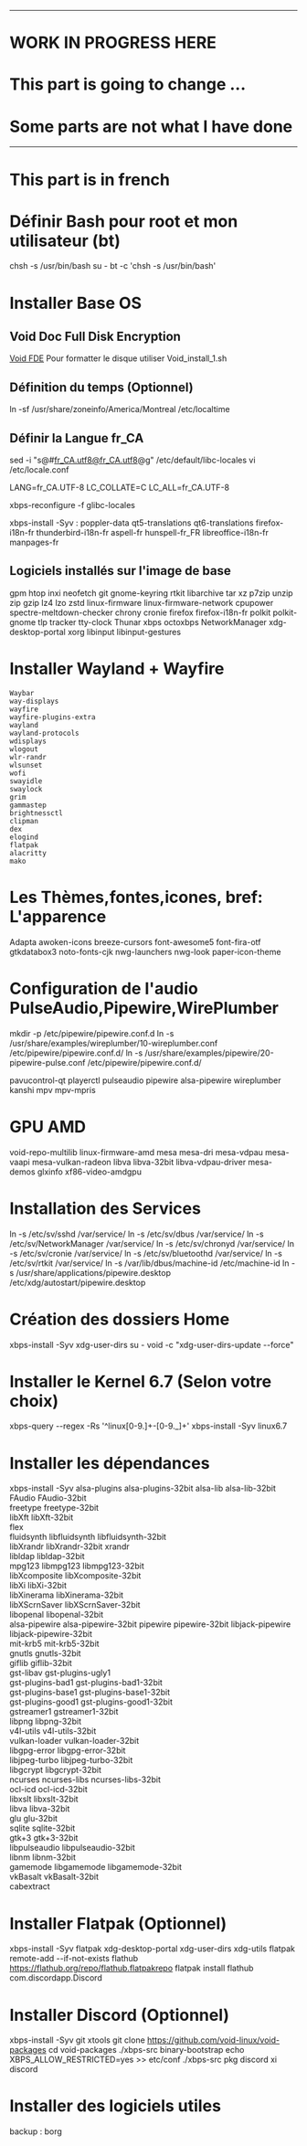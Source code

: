 
* * *
# WORK IN PROGRESS HERE #
# This part is going to change ...
# Some parts are not what I have done 
* * *

# This part is in french

# Définir Bash pour root et mon utilisateur (bt)

chsh -s /usr/bin/bash
su - bt -c 'chsh -s /usr/bin/bash'


# Installer Base OS

## Void Doc Full Disk Encryption

[Void FDE](https://docs.voidlinux.org/installation/guides/fde.html "FDE")
 Pour formatter le disque utiliser Void_install_1.sh
 
## Définition du temps (Optionnel)

ln -sf /usr/share/zoneinfo/America/Montreal /etc/localtime

## Définir la Langue fr_CA

sed -i "s@#fr_CA.utf8@fr_CA.utf8@g" /etc/default/libc-locales
vi /etc/locale.conf

LANG=fr_CA.UTF-8
LC_COLLATE=C
LC_ALL=fr_CA.UTF-8

xbps-reconfigure -f glibc-locales

xbps-install -Syv :
	poppler-data
	qt5-translations qt6-translations
	firefox-i18n-fr thunderbird-i18n-fr
	aspell-fr hunspell-fr_FR
	libreoffice-i18n-fr
	manpages-fr

## Logiciels installés sur l'image de base

gpm htop inxi neofetch
git
gnome-keyring
rtkit 
libarchive 
tar xz p7zip unzip zip gzip lz4 lzo zstd
linux-firmware linux-firmware-network
cpupower spectre-meltdown-checker
chrony cronie firefox firefox-i18n-fr
polkit
polkit-gnome
tlp
tracker
tty-clock
Thunar
xbps octoxbps 
NetworkManager
xdg-desktop-portal
xorg
libinput
libinput-gestures

# Installer Wayland + Wayfire 

	Waybar
	way-displays
	wayfire
	wayfire-plugins-extra
	wayland
	wayland-protocols
	wdisplays
	wlogout
 	wlr-randr
	wlsunset
	wofi
	swayidle
	swaylock
	grim
	gammastep
	brightnessctl
	clipman
	dex
	elogind
	flatpak
	alacritty
	mako


# Les Thèmes,fontes,icones, bref: L'apparence

Adapta
awoken-icons
breeze-cursors
font-awesome5
font-fira-otf
gtkdatabox3
noto-fonts-cjk
nwg-launchers
nwg-look
paper-icon-theme



# Configuration de l'audio PulseAudio,Pipewire,WirePlumber

mkdir -p /etc/pipewire/pipewire.conf.d
ln -s /usr/share/examples/wireplumber/10-wireplumber.conf /etc/pipewire/pipewire.conf.d/
ln -s /usr/share/examples/pipewire/20-pipewire-pulse.conf /etc/pipewire/pipewire.conf.d/

pavucontrol-qt
playerctl
pulseaudio
pipewire 
alsa-pipewire
wireplumber
kanshi
mpv
mpv-mpris

# GPU AMD

void-repo-multilib
linux-firmware-amd
mesa
mesa-dri 
mesa-vdpau
mesa-vaapi
mesa-vulkan-radeon
libva libva-32bit
libva-vdpau-driver
mesa-demos glxinfo
xf86-video-amdgpu


# Installation des Services

ln -s /etc/sv/sshd /var/service/
ln -s /etc/sv/dbus /var/service/
ln -s /etc/sv/NetworkManager /var/service/
ln -s /etc/sv/chronyd /var/service/
ln -s /etc/sv/cronie /var/service/
ln -s /etc/sv/bluetoothd /var/service/
ln -s /etc/sv/rtkit /var/service/
ln -s /var/lib/dbus/machine-id /etc/machine-id
ln -s /usr/share/applications/pipewire.desktop /etc/xdg/autostart/pipewire.desktop



# Création des dossiers Home

xbps-install -Syv xdg-user-dirs
su - void -c "xdg-user-dirs-update --force"

# Installer le Kernel 6.7 (Selon votre choix)

xbps-query --regex -Rs '^linux[0-9.]+-[0-9._]+'
xbps-install -Syv linux6.7


# Installer les dépendances

xbps-install -Syv alsa-plugins alsa-plugins-32bit alsa-lib alsa-lib-32bit \
FAudio FAudio-32bit \
freetype freetype-32bit \
libXft libXft-32bit \
flex \
fluidsynth libfluidsynth libfluidsynth-32bit \
libXrandr libXrandr-32bit xrandr \
libldap libldap-32bit \
mpg123 libmpg123 libmpg123-32bit \
libXcomposite libXcomposite-32bit \
libXi libXi-32bit \
libXinerama libXinerama-32bit \
libXScrnSaver libXScrnSaver-32bit \
libopenal libopenal-32bit \
alsa-pipewire alsa-pipewire-32bit pipewire pipewire-32bit libjack-pipewire libjack-pipewire-32bit \
mit-krb5 mit-krb5-32bit \
gnutls gnutls-32bit \
giflib giflib-32bit \
gst-libav gst-plugins-ugly1 \
gst-plugins-bad1 gst-plugins-bad1-32bit \
gst-plugins-base1 gst-plugins-base1-32bit \
gst-plugins-good1 gst-plugins-good1-32bit \
gstreamer1 gstreamer1-32bit \
libpng libpng-32bit \
v4l-utils v4l-utils-32bit \
vulkan-loader vulkan-loader-32bit \
libgpg-error libgpg-error-32bit \
libjpeg-turbo libjpeg-turbo-32bit \
libgcrypt libgcrypt-32bit \
ncurses ncurses-libs ncurses-libs-32bit \
ocl-icd ocl-icd-32bit \
libxslt libxslt-32bit \
libva libva-32bit \
glu glu-32bit \
sqlite sqlite-32bit \
gtk+3 gtk+3-32bit \
libpulseaudio libpulseaudio-32bit \
libnm libnm-32bit \
gamemode libgamemode libgamemode-32bit \
vkBasalt vkBasalt-32bit \
cabextract

# Installer Flatpak (Optionnel)

xbps-install -Syv flatpak xdg-desktop-portal xdg-user-dirs xdg-utils
flatpak remote-add --if-not-exists flathub https://flathub.org/repo/flathub.flatpakrepo
flatpak install flathub com.discordapp.Discord

# Installer Discord (Optionnel)

xbps-install -Syv git xtools
git clone https://github.com/void-linux/void-packages
cd void-packages
./xbps-src binary-bootstrap
echo XBPS_ALLOW_RESTRICTED=yes >> etc/conf
./xbps-src pkg discord
xi discord

# Installer des logiciels utiles

backup :  borg


